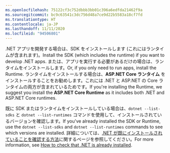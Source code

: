 ```yaml
---
ms.openlocfilehash: 75122cf3c752dbbb3bb01c396a6edfda21462f9a
ms.sourcegitcommit: bc9c63541c3dc756d48a7ce9d22b5583a18cf7fd
ms.translationtype: HT
ms.contentlocale: ja-JP
ms.lasthandoff: 11/11/2020
ms.locfileid: "94506801"
---
```


<span data-ttu-id="7785f-101">.NET アプリを開発する場合は、SDK をインストールします (これにはランタイムが含まれます)。</span><span class="sxs-lookup"><span data-stu-id="7785f-101">Install the SDK (which includes the runtime) if you want to develop .NET apps.</span></span> <span data-ttu-id="7785f-102">または、アプリを実行する必要があるだけの場合は、ランタイムをインストールします。</span><span class="sxs-lookup"><span data-stu-id="7785f-102">Or, if you only need to run apps, install the Runtime.</span></span> <span data-ttu-id="7785f-103">ランタイムをインストールする場合は、**ASP.NET Core ランタイム** をインストールすることをお勧めします。これには .NET と ASP.NET の Core ランタイムの両方が含まれているためです。</span><span class="sxs-lookup"><span data-stu-id="7785f-103">If you're installing the Runtime, we suggest you install the **ASP.NET Core Runtime** as it includes both .NET and ASP.NET Core runtimes.</span></span>

<span data-ttu-id="7785f-104">既に SDK またはランタイムをインストールしている場合は、`dotnet --list-sdks` と `dotnet --list-runtimes` コマンドを使用して、インストールされているバージョンを確認します。</span><span class="sxs-lookup"><span data-stu-id="7785f-104">If you've already installed the SDK or Runtime, use the `dotnet --list-sdks` and `dotnet --list-runtimes` commands to see which versions are installed.</span></span> <span data-ttu-id="7785f-105">詳細については、[.NET が既にインストールされていることを確認する方法](../how-to-detect-installed-versions.md)に関するページを参照してください。</span><span class="sxs-lookup"><span data-stu-id="7785f-105">For more information, see [How to check that .NET is already installed](../how-to-detect-installed-versions.md).</span></span>
